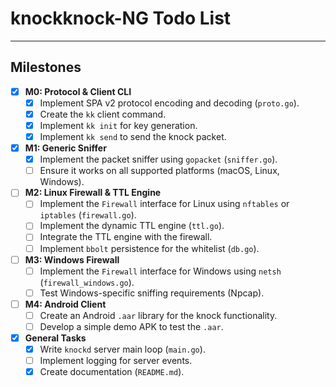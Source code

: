 # knockknock-NG Todo List

---

## Milestones

- [x] **M0: Protocol & Client CLI**
  - [x] Implement SPA v2 protocol encoding and decoding (`proto.go`).
  - [x] Create the `kk` client command.
  - [x] Implement `kk init` for key generation.
  - [x] Implement `kk send` to send the knock packet.

- [x] **M1: Generic Sniffer**
  - [x] Implement the packet sniffer using `gopacket` (`sniffer.go`).
  - [ ] Ensure it works on all supported platforms (macOS, Linux, Windows).

- [ ] **M2: Linux Firewall & TTL Engine**
  - [ ] Implement the `Firewall` interface for Linux using `nftables` or `iptables` (`firewall.go`).
  - [ ] Implement the dynamic TTL engine (`ttl.go`).
  - [ ] Integrate the TTL engine with the firewall.
  - [ ] Implement `bbolt` persistence for the whitelist (`db.go`).

- [ ] **M3: Windows Firewall**
  - [ ] Implement the `Firewall` interface for Windows using `netsh` (`firewall_windows.go`).
  - [ ] Test Windows-specific sniffing requirements (Npcap).

- [ ] **M4: Android Client**
  - [ ] Create an Android `.aar` library for the knock functionality.
  - [ ] Develop a simple demo APK to test the `.aar`.

- [x] **General Tasks**
  - [x] Write `knockd` server main loop (`main.go`).
  - [ ] Implement logging for server events.
  - [x] Create documentation (`README.md`).